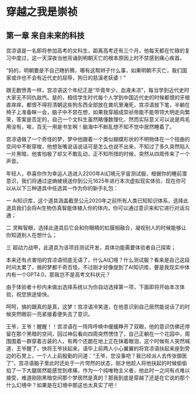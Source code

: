 # 穿越之我是崇祯

## 第一章 来自未来的科技

宫凉语是一名即将参加高考的文科生，距离高考还有三个月，他每天都在忙碌的复习中度过，这一天深夜当他背诵到明朝灭亡的根本原因上时不禁感到痛心疾首。

“妈的，明朝要是不自己瞎折腾，哪有这帮辫子什么事，如果明朝不灭亡，我们国家或许也不会有近代史的屈辱，狗日的慈溪老妖婆！”

跟无数愤青一样，宫凉语这个年纪正是“毕竟年少，血液未凉”，每当学到近代史时大家无不同仇敌忾。是的，相信学生时代每个人学到中国近代史的时候都恨的牙根直痒痒，都恨不得将清朝这些狗东西全部放在粪坑里淹死，宫凉语放下笔，半躺在椅子上准备眯一会，脑子中不禁在想，如果我穿越成崇祯帝能不能带领大明走向繁荣，答案是否定的，自己一个文科生虽然略懂数理化，然而实际意义可以说是鸡毛用没有，唉，百无一用是书生啊！脑海中不断乱想不知不觉中居然睡着了。

宫凉语做了一个奇怪的梦，梦中他跟着一个类似蝴蝶形状的不明物体在一个扭曲的空间中不断穿梭，他想张嘴说话说话可是怎么也说不出来，不知过了多久突然陷入一片黑暗，他害怕极了却又不敢乱动，正不知所措的时候，突然从四周传来了一个声音。



年轻人，恭喜你作为幸运人选进入2200年Ai幻境元宇宙测试服，根据你的睡前潜意识，我们将通过逆熵棱镜送你到公元1625年进行本次虚拟现实体验，现在你可以从以下三种道具中任选其一作为你的新手礼包：

一 Ai知识库，这个道具涵盖截至公元2020年之前所有人类已知知识体系，选择此道具我们会将Ai生物仿真智能体植入你的体内，你可以通过意识来和它进行对话沟通；

二 灵眸智眼，选择此道具后它会和你眼睛的虹膜相融合，凝视别人的时候能够让你知道别人在想什么；

三 超动力战甲，此道具为该项目测试开发，具体功能需要体验者自己探索；

本来还有点害怕的宫凉语彻底无语了，什么AI幻境？什么测试服？看来是自己这段时间太累了，做的梦都千奇百怪，不过刚才好像提到了AI知识库，要是我现实中体内有一个GPT4.0，那我岂不是高考文科状元？

由于体验者十秒内未做出选择系统以为你自动选择第一项，下面即将开始本次体验，祝您旅途愉快。

呵呵，搞的跟真的是真，这梦！宫凉语冷笑道，在他意识到自己居然能说话了的时候突然眼前一亮紧接着便失去了意识。

王爷，王爷！醒醒！！宫凉语在一阵阵呼唤中缓缓睁开了双眼，他的意识仿佛还停留在那个黑暗的空间，回过神后看向四周突然愣住了，自己正躺在一个花园中，周围围着一群穿着古装的人，有两个还跪在地上正在抹着眼泪，这个时候有人突然喊道，王爷醒了，快将王爷扶起来，语毕上前两人小心翼翼的将宫凉语扶起来座到旁边的石凳上，一个人上前殷勤的问道：“王爷，您没事吧？我已经派人去传张御医了”，宫凉语脑子里此时还处于一片愕然的状态，刚才他趁人将他扶起的时候偷偷掐了一下大腿居然能感觉到疼痛，作为一个纯唯物主义者，他此时一之间有点难以接受，难道刚刚黑暗空间那个梦居然是真的？那我到底是穿越了还是在它说的那个什么幻境中？如果是在幻境中那这也太真实了吧！


